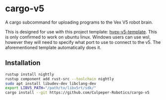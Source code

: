 # cargo-v5
A cargo subcommand for uploading programs to the Vex V5 robot brain.


This is designed for use with this project template: [hvex-v5-template](https://github.com/Culpeper-Robotics/vex-v5-template).
This is only confirmed to work on ubuntu linux.
Windows users can use wsl, however they will need to specify what port to use to connect to the v5. The aforementioned template automatically does it.


## Installation

```bash
rustup install nightly
rustup component add rust-src --toolchain nightly
sudo apt install libudev-dev libclang-dev
export LIBV5_PATH="/path/to/libv5rt/sdk/"
cargo install --git https://github.com/Culpeper-Robotics/cargo-v5
```